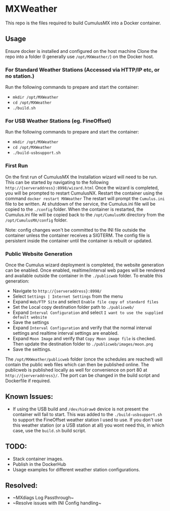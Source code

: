 # MXWeather

This repo is the files required to build CumulusMX into a Docker container.

## Usage
Ensure docker is installed and configured on the host machine
Clone the repo into a folder (I generally use `/opt/MXWeather/`) on the Docker host.

### For Standard Weather Stations (Accessed via HTTP/IP etc, or no station.)
Run the following commands to prepare and start the container:
* `mkdir /opt/MXWeather`
* `cd /opt/MXWeather`
* `./build.sh`

### For USB Weather Stations (eg. FineOffset)
Run the following commands to prepare and start the container:
* `mkdir /opt/MXWeather`
* `cd /opt/MXWeather`
* `./build-usbsupport.sh`

### First Run
On the first run of CumulusMX the Installation wizard will need to be run. This can be started by navigating to the following `http://{serveraddress}:8998/wizard.html`
Once the wizard is completed, you will be prompted to restart CumulusNX. Restart the container using the command `docker restart MXWeather`
The restart will prompt the `Cumulus.ini` file to be written. At shutdown of the service, the Cumulus.ini file will be copied to the `./config` folder.
When the container is restarted, the Cumulus.ini file will be copied back to the `/opt/CumulusMX` directory from the `/opt/CumulusMX/config` folder.

Note: config changes won't be committed to the INI file outside the container unless the container receives a SIGTERM. The config file is persistent inside the container until the container is rebuilt or updated.

### Public Website Generation
Once the Cumulus wizard deployment is completed, the website generation can be enabled. Once enabled, realtime/interval web pages will be rendered and available outside the container in the `./publicweb` folder. To enable this generation:
* Navigate to `http://{serveraddress}:8998/`
* Select `Settings | Internet Settings` from the menu
* Expand `Web/FTP Site` and select `Enable file copy of standard files`
* Set the Local copy destination folder path to `./publicweb/`
* Expand `Interval Configuration` and select `I want to use the supplied default website`
* Save the settings
* Expand `Interval Configuration` and verify that the normal interval settings and realtime interval settings are enabled.
* Expand `Moon Image` and verify that `Copy Moon image file` is checked. Then update the destination folder to `./publicweb/images/moon.png`
* Save the seittings.

The `/opt/MXWeather/publicweb` folder (once the schedules are reached) will contain the public web files which can then be published online. The publicweb is published locally as well for convenience on port 80 at `http://{serveraddress}/`. The port can be changed in the build script and Dockerfile if required.

## Known Issues:
* If using the USB build and `/dev/hidraw0` device is not present the container will fail to start. This was added to the `./build-usbsupport.sh` to support the FineOffset weather station I used to use. 
  If you don't use this weather station (or a USB station at all) you wont need this, in which case, use the `build.sh` build script.

## TODO:
* Stack container images.
* Publish in the DockerHub
* Usage examples for different weather station configurations.
 
## Resolved:
* ~MXdiags Log Passthrough~
* ~Resolve issues with INI Config handling~
